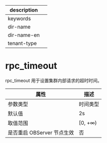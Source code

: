 |description||
|---|---|
|keywords||
|dir-name||
|dir-name-en||
|tenant-type||

rpc_timeout 
================================

rpc_timeout 用于设置集群内部请求的超时时间。


|      **属性**      |  **描述**  |
|------------------|----------|
| 参数类型             | 时间类型     |
| 默认值              | 2s       |
| 取值范围             | \[0, +∞) |
| 是否重启 OBServer 节点生效 | 否        |



